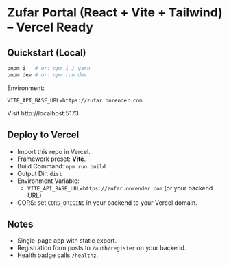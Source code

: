
# Zufar Portal (React + Vite + Tailwind) – Vercel Ready

## Quickstart (Local)
```bash
pnpm i   # or: npm i / yarn
pnpm dev # or: npm run dev
```
Environment:
```
VITE_API_BASE_URL=https://zufar.onrender.com
```
Visit http://localhost:5173

## Deploy to Vercel
- Import this repo in Vercel.
- Framework preset: **Vite**.
- Build Command: `npm run build`
- Output Dir: `dist`
- Environment Variable:
  - `VITE_API_BASE_URL=https://zufar.onrender.com` (or your backend URL)
- CORS: set `CORS_ORIGINS` in your backend to your Vercel domain.

## Notes
- Single-page app with static export.
- Registration form posts to `/auth/register` on your backend.
- Health badge calls `/healthz`.
